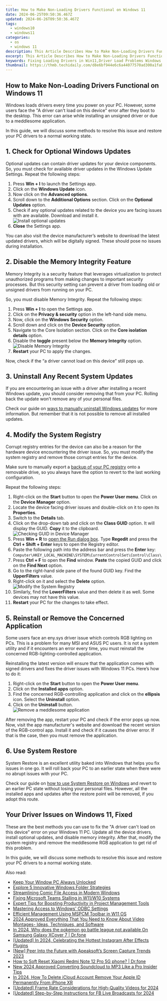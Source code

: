 ```yaml
---
title: How to Make Non-Loading Drivers Functional on Windows 11
date: 2024-06-25T09:50:36.467Z
updated: 2024-06-26T09:50:36.467Z
tags:
  - windows10
  - windows11
categories:
  - os
  - windows 11
description: This Article Describes How to Make Non-Loading Drivers Functional on Windows 11
excerpt: This Article Describes How to Make Non-Loading Drivers Functional on Windows 11
keywords: Fixing Loading Drivers in Win11,Driver Load Problems Windows 11,Boot Failure,Enabling Non-Loading Drivers,Troubleshoot Unloaded Drivers,Boot Issue,Activating Windows Drivers
thumbnail: https://thmb.techidaily.com/d8e6bf944e6c6a44077570ad300a1fab74b99e0c0b2c51be60c5944e75e29423.jpg
---
```


## How to Make Non-Loading Drivers Functional on Windows 11

 Windows loads drivers every time you power on your PC. However, some users face the "A driver can't load on this device" error after they boot to the desktop. This error can arise while installing an unsigned driver or due to a meddlesome application.

 In this guide, we will discuss some methods to resolve this issue and restore your PC drivers to a normal working state.

## 1\. Check for Optional Windows Updates

 Optional updates can contain driver updates for your device components. So, you must check for available driver updates in the Windows Update Settings. Repeat the following steps:

1. Press **Win + I** to launch the Settings app.
2. Click on the **Windows Update** icon.
3. Now click on the **Advanced options**.
4. Scroll down to the **Additional Options** section. Click on the **Optional Updates** option.
5. Check if any optional updates related to the device you are facing issues with are available. Download and install it.  
![Install optional updates](https://static1.makeuseofimages.com/wordpress/wp-content/uploads/2023/10/install-optional-updates.jpg)
6. **Close** the Settings app.

 You can also visit the device manufacturer’s website to download the latest updated drivers, which will be digitally signed. These should pose no issues during installation.

## 2\. Disable the Memory Integrity Feature

 Memory Integrity is a security feature that leverages virtualization to protect unauthorized programs from making changes to important security processes. But this security setting can prevent a driver from loading old or unsigned drivers from running on your PC.

 So, you must disable Memory Integrity. Repeat the following steps:

1. Press **Win + I** to open the Settings app.
2. Click on the **Privacy & security** option in the left-hand side menu.
3. Now, click on the **Windows Security** option.
4. Scroll down and click on the **Device Security** option.
5. Navigate to the Core Isolation section. Click on the **Core isolation details** option.
6. Disable the **toggle** present below the **Memory Integrity** option.  
![Disable Memory Integrity](https://static1.makeuseofimages.com/wordpress/wp-content/uploads/2023/10/disable-memory-integrity.jpg)
7. **Restart** your PC to apply the changes.

 Now, check if the “a driver cannot load on this device” still pops up.

## 3\. Uninstall Any Recent System Updates

 If you are encountering an issue with a driver after installing a recent Windows update, you should consider removing that from your PC. Rolling back the update won’t remove any of your personal files.

 Check our guide on [ways to manually uninstall Windows updates](https://www.makeuseof.com/manually-uninstall-windows-10-updates/) for more information. But remember that it is not possible to remove all installed updates.

## 4\. Modify the System Registry

 Corrupt registry entries for the device can also be a reason for the hardware device encountering the driver issue. So, you must modify the system registry and remove those corrupt entries for the device.

 Make sure to manually export a [backup of your PC registry](https://www.makeuseof.com/tag/backup-restore-windows-registry/) onto a removable drive, so you always have the option to revert to the last working configuration.

 Repeat the following steps:

1. Right-click on the **Start** button to open the **Power User menu**. Click on the **Device Manager** option.
2. Locate the device facing driver issues and double-click on it to open its **Properties**.
3. Switch to the **Details** tab.
4. Click on the drop-down tab and click on the **Class GUID** option. It will display the GUID. **Copy** it to the clipboard.  
![Checking GUID in Device Manager](https://static1.makeuseofimages.com/wordpress/wp-content/uploads/2023/10/checking-guid-in-device-manager.jpg)
5. Press **Win + R** to [open the Run dialog box](https://www.makeuseof.com/windows-open-run-command-dialog-box/). Type **Regedit** and press the **Ctrl + Shift + Enter** keys to open the Registry editor.
6. Paste the following path into the address bar and press the **Enter** key:  
`Computer\HKEY_LOCAL_MACHINE\SYSTEM\CurrentControlSet\Control\Class\`
7. Press **Ctrl + F** to open the **Find** window. **Paste** the copied GUID and click on the **Find Next** option.
8. Go to the right-hand side pane of the found GUID key. Find the **UpperFilters** value.
9. Right-click on it and select the **Delete** option.  
![Modify the System Registry](https://static1.makeuseofimages.com/wordpress/wp-content/uploads/2023/10/modify-the-system-registry.jpg)
10. Similarly, find the **LowerFilters** value and then delete it as well. Some devices may not have this value.
11. **Restart** your PC for the changes to take effect.

## 5\. Reinstall or Remove the Concerned Application

 Some users face an eny.sys driver issue which controls RGB lighting on PCs. This is a problem for many MSI and ASUS PC users. It is not a system utility and if it encounters an error every time, you must reinstall the concerned RGB-lighting-controlled application.

 Reinstalling the latest version will ensure that the application comes with signed drivers and fixes the driver issues with Windows 11 PCs. Here’s how to do it:

1. Right-click on the **Start** button to open the **Power User menu**.
2. Click on the **Installed apps** option.
3. Find the concerned RGB-controlling application and click on the **ellipsis** icon. Select the **Uninstall** option.
4. Click on the **Uninstall** button.  
![Remove a meddlesome application](https://static1.makeuseofimages.com/wordpress/wp-content/uploads/2023/10/remove-a-meddlesome-application.jpg)

 After removing the app, restart your PC and check if the error pops up now. Now, visit the app manufacturer's website and download the recent version of the RGB-control app. Install it and check if it causes the driver error. If that is the case, then you must remove the application.

## 6\. Use System Restore

 System Restore is an excellent utility baked into Windows that helps you fix issues in one go. It will roll back your PC to an earlier state when there were no abrupt issues with your PC.

 Check our guide on [how to use System Restore on Windows](https://www.makeuseof.com/use-system-restore-windows/) and revert to an earlier PC state without losing your personal files. However, all the installed apps and updates after the restore point will be removed, if you adopt this route.

## Your Driver Issues on Windows 11, Fixed

 These are the best methods you can use to fix the "A driver can't load on this device" error on your Windows 11 PC. Update all the device drivers, install optional updates, and disable memory integrity. After that, modify the system registry and remove the meddlesome RGB application to get rid of this problem.

 In this guide, we will discuss some methods to resolve this issue and restore your PC drivers to a normal working state.

<span class="atpl-alsoreadstyle">Also read:</span>
<div><ul>
<li><a href="https://win11.techidaily.com/keep-your-window-pc-always-unlocked/"><u>Keep Your Window PC Always Unlocked</u></a></li>
<li><a href="https://win11.techidaily.com/explore-5-innovative-windows-folder-strategies/"><u>Explore 5 Innovative Windows Folder Strategies</u></a></li>
<li><a href="https://win11.techidaily.com/streamlining-comic-file-access-in-modern-windows/"><u>Streamlining Comic File Access in Modern Windows</u></a></li>
<li><a href="https://win11.techidaily.com/fixing-microsoft-teams-stalling-in-w11w10-systems/"><u>Fixing Microsoft Teams Stalling in W11/W10 Systems</u></a></li>
<li><a href="https://win11.techidaily.com/expert-tips-for-boosting-productivity-in-project-management-tools/"><u>Expert Tips for Boosting Productivity in Project Management Tools</u></a></li>
<li><a href="https://win11.techidaily.com/mastering-access-to-windows-odbc-settings/"><u>Mastering Access to Windows' ODBC Settings</u></a></li>
<li><a href="https://win11.techidaily.com/efficient-management-using-mspcm-toolbar-in-w11-os/"><u>Efficient Management Using MSPCM Toolbar in W11 OS</u></a></li>
<li><a href="https://ai-video-editing.techidaily.com/2024-approved-everything-that-you-need-to-know-about-video-montages-ideas-techniques-and-software/"><u>2024 Approved Everything That You Need to Know About Video Montages- Ideas, Techniques, and Software</u></a></li>
<li><a href="https://change-location.techidaily.com/in-2024-why-does-the-pokemon-go-battle-league-not-available-on-samsung-galaxy-xcover-7-drfone-by-drfone-virtual-android/"><u>In 2024, Why does the pokemon go battle league not available On Samsung Galaxy XCover 7 | Dr.fone</u></a></li>
<li><a href="https://instagram-video-recordings.techidaily.com/updated-in-2024-celebrating-the-hottest-instagram-after-effects-plugins/"><u>[Updated] In 2024, Celebrating the Hottest Instagram After Effects Plugins</u></a></li>
<li><a href="https://screen-sharing-recording.techidaily.com/new-peer-into-the-future-with-apeaksofts-screen-capture-trends-2023/"><u>[New] Peer Into the Future with Apeaksoft’s Screen Capture Trends 2023</u></a></li>
<li><a href="https://techidaily.com/how-to-soft-reset-xiaomi-redmi-note-12-pro-5g-phone-drfone-by-drfone-reset-android-reset-android/"><u>How to Soft Reset Xiaomi Redmi Note 12 Pro 5G phone? | Dr.fone</u></a></li>
<li><a href="https://ai-driven-video-production.techidaily.com/new-2024-approved-converting-soundcloud-to-mp3-like-a-pro-insider-tips/"><u>New 2024 Approved Converting Soundcloud to MP3 Like a Pro Insider Tips</u></a></li>
<li><a href="https://apple-account.techidaily.com/in-2024-how-to-delete-icloud-account-remove-your-apple-id-permanently-from-iphone-xr-by-drfone-ios/"><u>In 2024, How To Delete iCloud Account Remove Your Apple ID Permanently From iPhone XR</u></a></li>
<li><a href="https://video-screen-grab.techidaily.com/updated-frame-rate-considerations-for-high-quality-videos-for-2024/"><u>[Updated] Frame Rate Considerations for High-Quality Videos for 2024</u></a></li>
<li><a href="https://facebook-videos.techidaily.com/updated-step-by-step-instructions-for-fb-live-broadcasts-for-2024/"><u>[Updated] Step-by-Step Instructions for FB Live Broadcasts for 2024</u></a></li>
</ul></div>

<ins class="adsbygoogle"
      style="display:block"
      data-ad-client="ca-pub-7571918770474297"
      data-ad-slot="8358498916"
      data-ad-format="auto"
      data-full-width-responsive="true"></ins>